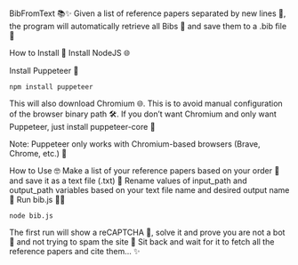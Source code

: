 BibFromText 📚✨
Given a list of reference papers separated by new lines 📜, the program will automatically retrieve all Bibs 📖 and save them to a .bib file 💾

How to Install 🚀
Install NodeJS 🌐

Install Puppeteer 🤖
```shell
npm install puppeteer
```
This will also download Chromium 🌐. This is to avoid manual configuration of the browser binary path 🛠️. If you don’t want Chromium and only want Puppeteer, just install puppeteer-core 🤷‍

Note: Puppeteer only works with Chromium-based browsers (Brave, Chrome, etc.) 🤖

How to Use 🤓
Make a list of your reference papers based on your order 📝 and save it as a text file (.txt) 📄
Rename values of input_path and output_path variables based on your text file name and desired output name 🔄
Run bib.js 🏃‍♂️
```shell
node bib.js
```
The first run will show a reCAPTCHA 🔐, solve it and prove you are not a bot 🤖 and not trying to spam the site 🚫
Sit back and wait for it to fetch all the reference papers and cite them… ✨
